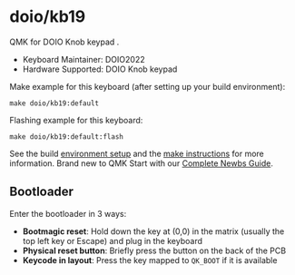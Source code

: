 # doio/kb19

QMK for DOIO Knob keypad .

* Keyboard Maintainer: DOIO2022
* Hardware Supported: DOIO Knob keypad

Make example for this keyboard (after setting up your build environment):

    make doio/kb19:default

Flashing example for this keyboard:

    make doio/kb19:default:flash

See the build [environment setup](https://docs.qmk.fm/#/getting_started_build_tools) and the [make instructions](https://docs.qmk.fm/#/getting_started_make_guide) for more information. Brand new to QMK Start with our [Complete Newbs Guide](https://docs.qmk.fm/#/newbs).

## Bootloader

Enter the bootloader in 3 ways:

* **Bootmagic reset**: Hold down the key at (0,0) in the matrix (usually the top left key or Escape) and plug in the keyboard
* **Physical reset button**: Briefly press the button on the back of the PCB
* **Keycode in layout**: Press the key mapped to `QK_BOOT` if it is available
